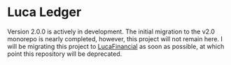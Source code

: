 # Luca Ledger

Version 2.0.0 is actively in development. The initial migration to the v2.0 monorepo is nearly completed, however, this project will not remain here. I will be migrating this project to [LucaFinancial](https://github.com/LucaFinancial) as soon as possible, at which point this repository will be deprecated.
